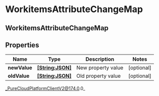 # WorkitemsAttributeChangeMap

## WorkitemsAttributeChangeMap

## Properties

|Name | Type | Description | Notes|
|------------ | ------------- | ------------- | -------------|
| **newValue** | [**[String:JSON]**](JSON) | New property value | [optional] |
| **oldValue** | [**[String:JSON]**](JSON) | Old property value | [optional] |



_PureCloudPlatformClientV2@174.0.0_
